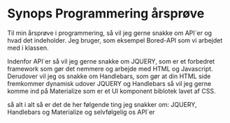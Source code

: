 # Synops Programmering årsprøve

Til min årsprøve i programmering, så vil jeg gerne snakke om API´er og hvad det indeholder. Jeg bruger, som eksempel Bored-API
som vi arbejdet med i klassen. 

Indenfor API´er så vil jeg gerne snakke om JQUERY, som er et forbedret framework som gør det nemmere og arbejde med HTML og 
Javascript. Derudover vil jeg os snakke om Handlebars, som gør at din HTML side fremkommer dynamisk udover JQUERY og Handlebars
så vil jeg gerne komme ind på Materialize som er et UI komponent biblotek lavet af CSS. 

så alt i alt så er det de her følgende ting jeg snakker om: JQUERY, Handlebars og Materialize og selvfølgelig os API´er
